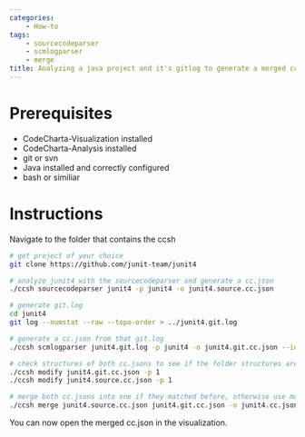 ```yaml
---
categories:
    - How-to
tags:
    - sourcecodeparser
    - scmlogparser
    - merge
title: Analyzing a java project and it's gitlog to generate a merged cc.json
---
```


# Prerequisites

-   CodeCharta-Visualization installed
-   CodeCharta-Analysis installed
-   git or svn
-   Java installed and correctly configured
-   bash or similiar

# Instructions

Navigate to the folder that contains the ccsh

```bash
# get project of your choice
git clone https://github.com/junit-team/junit4

# analyze junit4 with the sourcecodeparser and generate a cc.json
./ccsh sourcecodeparser junit4 -p junit4 -o junit4.source.cc.json

# generate git.log
cd junit4
git log --numstat --raw --topo-order > ../junit4.git.log

# generate a cc.json from that git.log
./ccsh scmlogparser junit4.git.log -p junit4 -o junit4.git.cc.json --input-format GIT_LOG_NUMSTAT_RAW

# check structures of both cc.jsons to see if the folder structures are matching (src is on the same level)
./ccsh modify junit4.git.cc.json -p 1
./ccsh modify junit4.source.cc.json -p 1

# merge both cc.jsons into one if they matched before, otherwise use modify to adapt the folder structure
./ccsh merge junit4.source.cc.json junit4.git.cc.json -o junit4.cc.json
```

You can now open the merged cc.json in the visualization.
